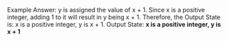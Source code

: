 Example Answer:
y is assigned the value of x + 1. Since x is a positive integer, adding 1 to it will result in y being x + 1. Therefore, the Output State is: x is a positive integer, y is x + 1.
Output State: **x is a positive integer, y is x + 1**